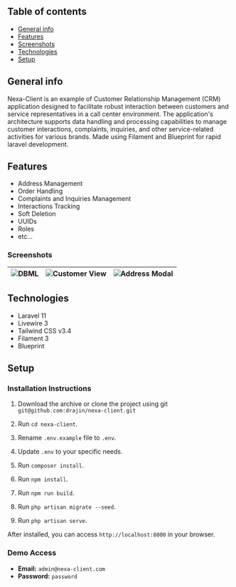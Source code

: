 ## Table of contents
* [General info](#General-info)
* [Features](#Features)
* [Screenshots](#Screenshots)
* [Technologies](#Technologies)
* [Setup](#Setup)

## General info
Nexa-Client is an example of Customer Relationship Management (CRM) application designed to facilitate robust interaction between customers and service representatives in a call center environment.
The application's architecture supports data handling and processing capabilities to manage customer interactions, complaints, inquiries, and other service-related activities for various brands. Made using Filament and Blueprint for rapid laravel development.

## Features
* Address Management
* Order Handling
* Complaints and Inquiries Management
* Interactions Tracking
* Soft Deletion
* UUIDs
* Roles
* etc...

### Screenshots
![DBML](https://i.imgur.com/6R9GOuB.png) | ![Customer View](https://i.imgur.com/QZVNdeE.png) | ![Address Modal](https://i.imgur.com/qtiVI3M.png)|
|-|-|-|

## Technologies
* Laravel 11
* Livewire 3
* Tailwind CSS v3.4
* Filament 3
* Blueprint
	
## Setup

### Installation Instructions
1. Download the archive or clone the project using git `git@github.com:drajin/nexa-client.git`

2. Run `cd nexa-client`.

3. Rename `.env.example` file to `.env`.

4. Update `.env` to your specific needs.
  
5. Run `composer install`.   

6. Run `npm install`.

7. Run `npm run build`.

8. Run `php artisan migrate --seed`.

9. Run `php artisan serve`.

After installed, you can access `http://localhost:8000` in your browser.

### Demo Access   
-  **Email:**  `admin@nexa-client.com`  
-  **Password:**  `password`
